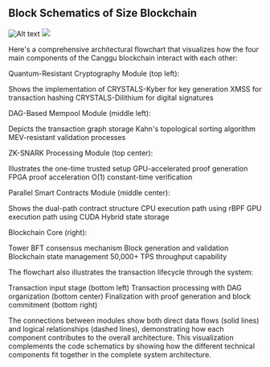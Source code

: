 ## Block Schematics of Size Blockchain

![Alt text](./canggu-architecture-flowchart.svg)
<img src="./canggu-architecture-flowchart.svg">

Here's a comprehensive architectural flowchart that visualizes how the four main components of the Canggu blockchain interact with each other:

Quantum-Resistant Cryptography Module (top left):

Shows the implementation of CRYSTALS-Kyber for key generation
XMSS for transaction hashing
CRYSTALS-Dilithium for digital signatures


DAG-Based Mempool Module (middle left):

Depicts the transaction graph storage
Kahn's topological sorting algorithm
MEV-resistant validation processes


ZK-SNARK Processing Module (top center):

Illustrates the one-time trusted setup
GPU-accelerated proof generation
FPGA proof acceleration
O(1) constant-time verification


Parallel Smart Contracts Module (middle center):

Shows the dual-path contract structure
CPU execution path using rBPF
GPU execution path using CUDA
Hybrid state storage


Blockchain Core (right):

Tower BFT consensus mechanism
Block generation and validation
Blockchain state management
50,000+ TPS throughput capability



The flowchart also illustrates the transaction lifecycle through the system:

Transaction input stage (bottom left)
Transaction processing with DAG organization (bottom center)
Finalization with proof generation and block commitment (bottom right)

The connections between modules show both direct data flows (solid lines) and logical relationships (dashed lines), demonstrating how each component contributes to the overall architecture.
This visualization complements the code schematics by showing how the different technical components fit together in the complete system architecture.
